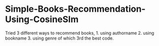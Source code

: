 # Simple-Books-Recommendation-Using-CosineSIm


Tried 3 different ways to recommend books, 1. using authorname 2. using bookname 3. using genre of which 3rd the best code.
